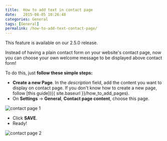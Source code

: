 ```yaml
---
title:  How to add text in contact page
date:   2015-08-05 10:26:48
categories: General
tags: [General]
permalink: /how-to-add-text-contact-page/
---
```

<div class="alert alert-warning">
<strong><i class="glyphicon glyphicon-warning-sign"></i> </strong> This feature is available on our 2.5.0 release.
</div>

Instead of having a plain contact form on your website's contact page, now you can choose your own welcome message to be displayed above contact form!

To do this, just **follow these simple steps:**

+ **Create a new Page**. In the _description_ field, add the content you want to display on contact page. If you don't know how to create a new page, follow [this guide]({{ site.baseurl }}/how_to_add_pages).
+ On **Settings** -> **General**, **Contact page content**, choose this page.

![contact page 1](http://docs.yclas.com/images/contact-page.png)

+ Click **SAVE**.
+ Ready!

![contact page 2](http://docs.yclas.com/images/contact-page1.png)